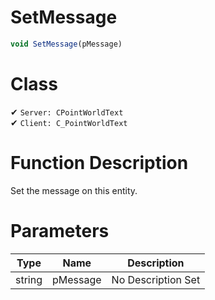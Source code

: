 # SetMessage
```js	
void SetMessage(pMessage)
```
# Class
✔ `Server: CPointWorldText`  
✔ `Client: C_PointWorldText`  

# Function Description
Set the message on this entity.
# Parameters
Type|Name|Description
--|--|--
string|pMessage|No Description Set

